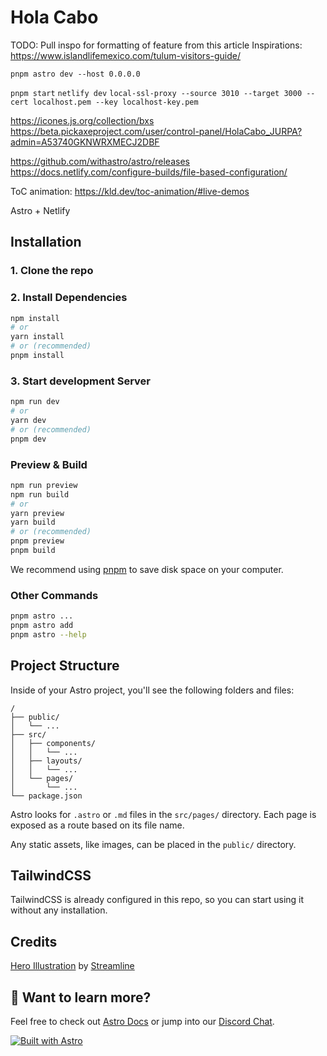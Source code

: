 # Hola Cabo

TODO: Pull inspo for formatting of feature from this article
Inspirations: https://www.islandlifemexico.com/tulum-visitors-guide/

`pnpm astro dev --host 0.0.0.0`

`pnpm start`
`netlify dev`
`local-ssl-proxy --source 3010 --target 3000 --cert localhost.pem --key localhost-key.pem`

https://icones.js.org/collection/bxs
https://beta.pickaxeproject.com/user/control-panel/HolaCabo_JURPA?admin=A53740GKNWRXMECJ2DBF

https://github.com/withastro/astro/releases
https://docs.netlify.com/configure-builds/file-based-configuration/

ToC animation: https://kld.dev/toc-animation/#live-demos

Astro + Netlify

## Installation

### 1. Clone the repo

### 2. Install Dependencies

```bash
npm install
# or
yarn install
# or (recommended)
pnpm install
```

### 3. Start development Server

```bash
npm run dev
# or
yarn dev
# or (recommended)
pnpm dev
```

### Preview & Build

```bash
npm run preview
npm run build
# or
yarn preview
yarn build
# or (recommended)
pnpm preview
pnpm build
```

We recommend using [pnpm](https://pnpm.io/) to save disk space on your computer.

### Other Commands

```bash
pnpm astro ...
pnpm astro add
pnpm astro --help
```

## Project Structure

Inside of your Astro project, you'll see the following folders and files:

```
/
├── public/
│   └── ...
├── src/
│   ├── components/
│   │   └── ...
│   ├── layouts/
│   │   └── ...
│   └── pages/
│       └── ...
└── package.json
```

Astro looks for `.astro` or `.md` files in the `src/pages/` directory. Each page is exposed as a route based on its file name.

Any static assets, like images, can be placed in the `public/` directory.

## TailwindCSS

TailwindCSS is already configured in this repo, so you can start using it without any installation.

## Credits

[Hero Illustration](https://www.figma.com/community/file/1108400791662599811) by [Streamline](https://www.streamlinehq.com/)

## 👀 Want to learn more?

Feel free to check out [Astro Docs](https://docs.astro.build) or jump into our [Discord Chat](https://web3templates.com/discord).

[![Built with Astro](https://astro.badg.es/v1/built-with-astro.svg)](https://astro.build)
